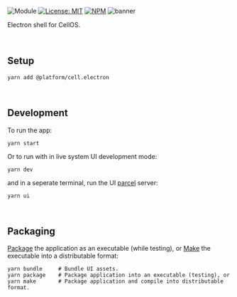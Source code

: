 ![Module](https://img.shields.io/badge/%40platform-cell.electron-%23EA4E7E.svg)
[![License: MIT](https://img.shields.io/badge/license-MIT-blue.svg)](https://opensource.org/licenses/MIT)
[![NPM](https://img.shields.io/npm/v/@platform/cell.electron.svg?colorB=blue&style=flat)](https://www.npmjs.com/package/@platform/cell.electron)
![banner](https://user-images.githubusercontent.com/185555/74685429-69334980-5233-11ea-9dfb-c51cbb577d69.png)

Electron shell for CellOS.

<p>&nbsp;<p>

## Setup

    yarn add @platform/cell.electron

<p>&nbsp;<p>

## Development

To run the app:

    yarn start

Or to run with in live system UI development mode:

    yarn dev

and in a seperate terminal, run the UI [parcel](https://parceljs.org) server:

    yarn ui

<p>&nbsp;<p>

## Packaging

[Package](https://www.electronforge.io/cli#package) the application as an executable (while testing), or [Make](https://www.electronforge.io/cli#make) the executable into a distributable format:

    yarn bundle     # Bundle UI assets.
    yarn package    # Package application into an executable (testing), or
    yarn make       # Package application and compile into distributable format.

<p>&nbsp;<p>
<p>&nbsp;<p>
